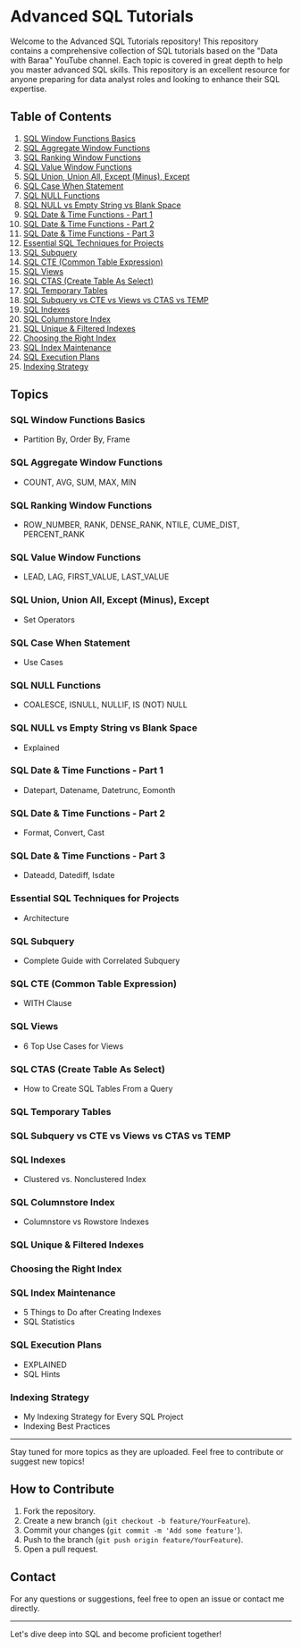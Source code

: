 # Advanced SQL Tutorials

Welcome to the Advanced SQL Tutorials repository! This repository contains a comprehensive collection of SQL tutorials based on the "Data with Baraa" YouTube channel. Each topic is covered in great depth to help you master advanced SQL skills. This repository is an excellent resource for anyone preparing for data analyst roles and looking to enhance their SQL expertise.

## Table of Contents

1. [SQL Window Functions Basics](#sql-window-functions-basics)
2. [SQL Aggregate Window Functions](#sql-aggregate-window-functions)
3. [SQL Ranking Window Functions](#sql-ranking-window-functions)
4. [SQL Value Window Functions](https://www.youtube.com/watch?v=Jag6Eb2i-bQ&list=PLNcg_FV9n7qZY_2eAtUzEUulNjTJREhQe&index=7)
5. [SQL Union, Union All, Except (Minus), Except](#sql-union-union-all-except-minus-except)
6. [SQL Case When Statement](#sql-case-when-statement)
7. [SQL NULL Functions](#sql-null-functions)
8. [SQL NULL vs Empty String vs Blank Space](#sql-null-vs-empty-string-vs-blank-space)
9. [SQL Date & Time Functions - Part 1](#sql-date-and-time-functions-part-1)
10. [SQL Date & Time Functions - Part 2](#sql-date-and-time-functions-part-2)
11. [SQL Date & Time Functions - Part 3](#sql-date-and-time-functions-part-3)
12. [Essential SQL Techniques for Projects](#essential-sql-techniques-for-projects)
13. [SQL Subquery](#sql-subquery)
14. [SQL CTE (Common Table Expression)](#sql-cte-common-table-expression)
15. [SQL Views](#sql-views)
16. [SQL CTAS (Create Table As Select)](#sql-ctas-create-table-as-select)
17. [SQL Temporary Tables](#sql-temporary-tables)
18. [SQL Subquery vs CTE vs Views vs CTAS vs TEMP](#sql-subquery-vs-cte-vs-views-vs-ctas-vs-temp)
19. [SQL Indexes](#sql-indexes)
20. [SQL Columnstore Index](#sql-columnstore-index)
21. [SQL Unique & Filtered Indexes](#sql-unique-and-filtered-indexes)
22. [Choosing the Right Index](#choosing-the-right-index)
23. [SQL Index Maintenance](#sql-index-maintenance)
24. [SQL Execution Plans](#sql-execution-plans)
25. [Indexing Strategy](#indexing-strategy)

## Topics

### SQL Window Functions Basics
- Partition By, Order By, Frame

### SQL Aggregate Window Functions
- COUNT, AVG, SUM, MAX, MIN

### SQL Ranking Window Functions
- ROW_NUMBER, RANK, DENSE_RANK, NTILE, CUME_DIST, PERCENT_RANK

### SQL Value Window Functions
- LEAD, LAG, FIRST_VALUE, LAST_VALUE

### SQL Union, Union All, Except (Minus), Except
- Set Operators

### SQL Case When Statement
- Use Cases

### SQL NULL Functions
- COALESCE, ISNULL, NULLIF, IS (NOT) NULL

### SQL NULL vs Empty String vs Blank Space
- Explained

### SQL Date & Time Functions - Part 1
- Datepart, Datename, Datetrunc, Eomonth

### SQL Date & Time Functions - Part 2
- Format, Convert, Cast

### SQL Date & Time Functions - Part 3
- Dateadd, Datediff, Isdate

### Essential SQL Techniques for Projects
- Architecture

### SQL Subquery
- Complete Guide with Correlated Subquery

### SQL CTE (Common Table Expression)
- WITH Clause

### SQL Views
- 6 Top Use Cases for Views

### SQL CTAS (Create Table As Select)
- How to Create SQL Tables From a Query

### SQL Temporary Tables

### SQL Subquery vs CTE vs Views vs CTAS vs TEMP

### SQL Indexes
- Clustered vs. Nonclustered Index

### SQL Columnstore Index
- Columnstore vs Rowstore Indexes

### SQL Unique & Filtered Indexes

### Choosing the Right Index

### SQL Index Maintenance
- 5 Things to Do after Creating Indexes
- SQL Statistics

### SQL Execution Plans
- EXPLAINED
- SQL Hints

### Indexing Strategy
- My Indexing Strategy for Every SQL Project
- Indexing Best Practices

---

Stay tuned for more topics as they are uploaded. Feel free to contribute or suggest new topics!

## How to Contribute

1. Fork the repository.
2. Create a new branch (`git checkout -b feature/YourFeature`).
3. Commit your changes (`git commit -m 'Add some feature'`).
4. Push to the branch (`git push origin feature/YourFeature`).
5. Open a pull request.

## Contact

For any questions or suggestions, feel free to open an issue or contact me directly.

---

Let's dive deep into SQL and become proficient together!

